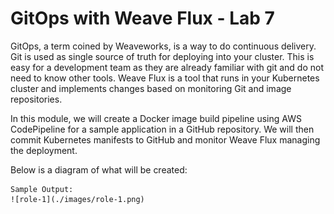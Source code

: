 # GitOps with Weave Flux - Lab 7

GitOps, a term coined by Weaveworks, is a way to do continuous delivery. Git is used as single source of truth for deploying into your cluster. This is easy for a development team as they are already familiar with git and do not need to know other tools. Weave Flux is a tool that runs in your Kubernetes cluster and implements changes based on monitoring Git and image repositories.

In this module, we will create a Docker image build pipeline using AWS CodePipeline for a sample application in a GitHub repository. We will then commit Kubernetes manifests to GitHub and monitor Weave Flux managing the deployment.

Below is a diagram of what will be created:

    Sample Output:
    ![role-1](./images/role-1.png)